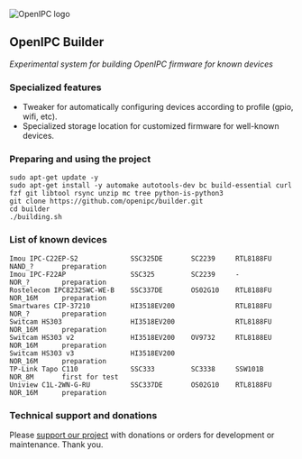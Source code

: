 ![OpenIPC logo][logo]

## OpenIPC Builder
_Experimental system for building OpenIPC firmware for known devices_


### Specialized features

- Tweaker for automatically configuring devices according to profile (gpio, wifi, etc).
- Specialized storage location for customized firmware for well-known devices.


### Preparing and using the project

```
sudo apt-get update -y
sudo apt-get install -y automake autotools-dev bc build-essential curl fzf git libtool rsync unzip mc tree python-is-python3
git clone https://github.com/openipc/builder.git
cd builder
./building.sh
```

### List of known devices

```
Imou IPC-C22EP-S2             SSC325DE       SC2239     RTL8188FU     NAND_?       preparation
Imou IPC-F22AP                SSC325         SC2239     -             NOR_?        preparation
Rostelecom IPC8232SWC-WE-B    SSC337DE       OS02G10    RTL8188FU     NOR_16M      preparation
Smartwares CIP-37210          HI3518EV200               RTL8188FU     NOR_?        preparation
Switcam HS303                 HI3518EV200               RTL8188FU     NOR_16M      preparation
Switcam HS303 v2              HI3518EV200    OV9732     RTL8188EU     NOR_16M      preparation
Switcam HS303 v3              HI3518EV200                             NOR_16M      preparation
TP-Link Tapo C110             SSC333         SC3338     SSW101B       NOR_8M       first for test
Uniview C1L-2WN-G-RU          SSC337DE       OS02G10    RTL8188FU     NOR_16M      preparation

```

### Technical support and donations

Please [support our project](https://openipc.org/support-open-source) with donations or orders for development or maintenance. Thank you.


[logo]: https://openipc.org/assets/openipc-logo-black.svg

